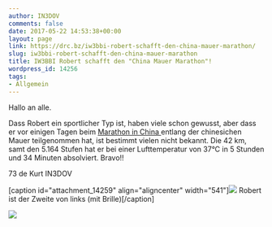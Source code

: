 ```yaml
---
author: IN3DOV
comments: false
date: 2017-05-22 14:53:38+00:00
layout: page
link: https://drc.bz/iw3bbi-robert-schafft-den-china-mauer-marathon/
slug: iw3bbi-robert-schafft-den-china-mauer-marathon
title: IW3BBI Robert schafft den "China Mauer Marathon"!
wordpress_id: 14256
tags:
- Allgemein
---
```


Hallo an alle.

Dass Robert ein sportlicher Typ ist, haben viele schon gewusst, aber dass er vor einigen Tagen beim [Marathon in China ](http://great-wall-marathon.com/german)entlang der chinesichen Mauer teilgenommen hat, ist bestimmt vielen nicht bekannt. Die 42 km, samt den 5.164 Stufen hat er bei einer Lufttemperatur von 37°C in 5 Stunden und 34 Minuten absolviert. Bravo!!

73 de Kurt IN3DOV

[caption id="attachment_14259" align="aligncenter" width="541"][![](https://drc.bz/wp-content/uploads/2017/05/image1-1024x576.jpg)](https://drc.bz/wp-content/uploads/2017/05/image1.jpg) Robert ist der Zweite von links (mit Brille)[/caption]

[![](https://drc.bz/wp-content/uploads/2017/05/China_GreatWallMarathon_2016_435_AT.jpg)](https://drc.bz/wp-content/uploads/2017/05/China_GreatWallMarathon_2016_435_AT.jpg)














